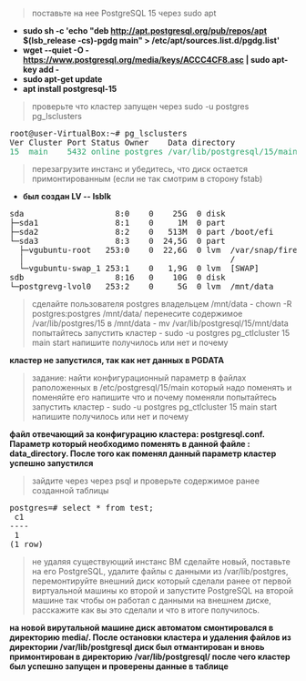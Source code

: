 >поставьте на нее PostgreSQL 15 через sudo apt

* __sudo sh -c 'echo "deb http://apt.postgresql.org/pub/repos/apt $(lsb_release -cs)-pgdg main" > /etc/apt/sources.list.d/pgdg.list'__
* __wget --quiet -O - https://www.postgresql.org/media/keys/ACCC4CF8.asc | sudo apt-key add -__
* __sudo apt-get update__
* __apt install postgresql-15__


>проверьте что кластер запущен через sudo -u postgres pg_lsclusters

<pre>root@user-VirtualBox:~# pg_lsclusters
Ver Cluster Port Status Owner    Data directory              Log file
<font color="#26A269">15  main    5432 online postgres /var/lib/postgresql/15/main /var/log/postgresql/postgresql-15-main.log</font></pre>



>перезагрузите инстанс и убедитесь, что диск остается примонтированным (если не так смотрим в сторону fstab)

* __был создан LV -- 
lsblk__
<pre>sda                   8:0    0    25G  0 disk 
├─sda1                8:1    0     1M  0 part 
├─sda2                8:2    0   513M  0 part /boot/efi
└─sda3                8:3    0  24,5G  0 part 
  ├─vgubuntu-root   253:0    0  22,6G  0 lvm  /var/snap/firefox/common/host-hunspell
  │                                           /
  └─vgubuntu-swap_1 253:1    0   1,9G  0 lvm  [SWAP]
sdb                   8:16   0    10G  0 disk 
└─postgrevg-lvol0   253:2    0     5G  0 lvm  /mnt/data
</pre>

>сделайте пользователя postgres владельцем /mnt/data - chown -R postgres:postgres /mnt/data/
перенесите содержимое /var/lib/postgres/15 в /mnt/data - mv /var/lib/postgresql/15/mnt/data
попытайтесь запустить кластер - sudo -u postgres pg_ctlcluster 15 main start
напишите получилось или нет и почему

__кластер не запустился, так как нет данных в PGDATA__

>задание: найти конфигурационный параметр в файлах раположенных в /etc/postgresql/15/main который надо поменять и поменяйте его
напишите что и почему поменяли
попытайтесь запустить кластер - sudo -u postgres pg_ctlcluster 15 main start
напишите получилось или нет и почему

__файл отвечающий за конфигурацию кластера: postgresql.conf. Параметр который необходимо поменять в данной файле : data_directory. После того как поменял данный параметр кластер успешно запустился__

>зайдите через через psql и проверьте содержимое ранее созданной таблицы

<pre>postgres=# select * from test;
 c1 
----
 1
(1 row)
</pre>

>не удаляя существующий инстанс ВМ сделайте новый, поставьте на его PostgreSQL, удалите файлы с данными из /var/lib/postgres, перемонтируйте внешний диск который сделали ранее от первой виртуальной машины ко второй и запустите PostgreSQL на второй машине так чтобы он работал с данными на внешнем диске, расскажите как вы это сделали и что в итоге получилось.

__на новой вирутальной машине диск автоматом смонтировался в директорию media/. После остановки кластера и удаления файлов из директории /var/lib/postgresql диск был отмантирован и  вновь примонтирован в директорию /var/lib/postgresql/ после чего кластер был успешно запущен и проверены данные  в таблице__




